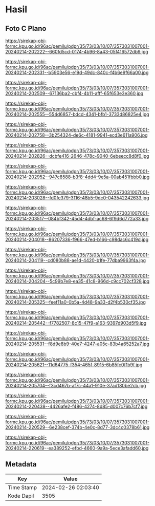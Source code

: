 # Hasil

## Foto C Plano

https://sirekap-obj-formc.kpu.go.id/96ac/pemilu/pdpr/35/73/03/10/07/3573031007001-20240214-202222--660fd5cd-0174-4b96-8a43-05f416572db9.jpg

https://sirekap-obj-formc.kpu.go.id/96ac/pemilu/pdpr/35/73/03/10/07/3573031007001-20240214-202331--b5903e56-e19d-49dc-840c-f4b6e9f66a00.jpg

https://sirekap-obj-formc.kpu.go.id/96ac/pemilu/pdpr/35/73/03/10/07/3573031007001-20240214-202509--67136ba2-cbf4-4b11-afff-65f653e3e360.jpg

https://sirekap-obj-formc.kpu.go.id/96ac/pemilu/pdpr/35/73/03/10/07/3573031007001-20240214-202555--554d6857-bdcd-4341-bfb1-3733d86825e4.jpg

https://sirekap-obj-formc.kpu.go.id/96ac/pemilu/pdpr/35/73/03/10/07/3573031007001-20240214-202758--3b254324-de6c-4181-9941-ecd3e611a906.jpg

https://sirekap-obj-formc.kpu.go.id/96ac/pemilu/pdpr/35/73/03/10/07/3573031007001-20240214-202826--dcbfe416-2646-478c-9040-6ebeecc8d8f0.jpg

https://sirekap-obj-formc.kpu.go.id/96ac/pemilu/pdpr/35/73/03/10/07/3573031007001-20240214-202952--947c8588-b3f8-4dd4-9e5a-00ab451fbbb0.jpg

https://sirekap-obj-formc.kpu.go.id/96ac/pemilu/pdpr/35/73/03/10/07/3573031007001-20240214-203028--fd0fe379-3116-48b5-9dc0-043542242633.jpg

https://sirekap-obj-formc.kpu.go.id/96ac/pemilu/pdpr/35/73/03/10/07/3573031007001-20240214-203517--084bf342-45d4-4dbf-ac68-6f9d6d772a33.jpg

https://sirekap-obj-formc.kpu.go.id/96ac/pemilu/pdpr/35/73/03/10/07/3573031007001-20240214-204018--86207336-f966-47ed-b166-c98dac6c419d.jpg

https://sirekap-obj-formc.kpu.go.id/96ac/pemilu/pdpr/35/73/03/10/07/3573031007001-20240214-204119--cd080b88-ae1d-4420-b1fe-77dba9963f4a.jpg

https://sirekap-obj-formc.kpu.go.id/96ac/pemilu/pdpr/35/73/03/10/07/3573031007001-20240214-204204--5c99b7e8-ea35-41c8-966d-c9cc702cf328.jpg

https://sirekap-obj-formc.kpu.go.id/96ac/pemilu/pdpr/35/73/03/10/07/3573031007001-20240214-205325--feef11a0-0b5a-4d48-9a33-d2f4b530cf35.jpg

https://sirekap-obj-formc.kpu.go.id/96ac/pemilu/pdpr/35/73/03/10/07/3573031007001-20240214-205442--f7782507-8c15-47f9-a163-9397d903d5f9.jpg

https://sirekap-obj-formc.kpu.go.id/96ac/pemilu/pdpr/35/73/03/10/07/3573031007001-20240214-205531--f8d9e8b9-40e7-4247-a05c-83b4a65252a7.jpg

https://sirekap-obj-formc.kpu.go.id/96ac/pemilu/pdpr/35/73/03/10/07/3573031007001-20240214-205621--11d64775-f354-465f-8915-6b85fc0f1b9f.jpg

https://sirekap-obj-formc.kpu.go.id/96ac/pemilu/pdpr/35/73/03/10/07/3573031007001-20240214-205704--f3cd467b-af7c-44a1-910e-37ad180be2cb.jpg

https://sirekap-obj-formc.kpu.go.id/96ac/pemilu/pdpr/35/73/03/10/07/3573031007001-20240214-220438--4426afe2-f486-4274-8d85-d007c76b7cf7.jpg

https://sirekap-obj-formc.kpu.go.id/96ac/pemilu/pdpr/35/73/03/10/07/3573031007001-20240214-220529--6e238cef-374b-4e0c-8d77-3dc4c0378b61.jpg

https://sirekap-obj-formc.kpu.go.id/96ac/pemilu/pdpr/35/73/03/10/07/3573031007001-20240214-220619--ea389252-efbd-4660-9a9a-5ece3afadd60.jpg


## Metadata

| Key        | Value               |
| ---------- | ------------------- |
| Time Stamp | 2024-02-26 02:03:40 |
| Kode Dapil | 3505                |



